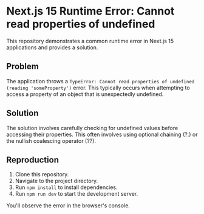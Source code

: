# Next.js 15 Runtime Error: Cannot read properties of undefined

This repository demonstrates a common runtime error in Next.js 15 applications and provides a solution.

## Problem

The application throws a `TypeError: Cannot read properties of undefined (reading 'someProperty')` error. This typically occurs when attempting to access a property of an object that is unexpectedly undefined.

## Solution

The solution involves carefully checking for undefined values before accessing their properties.  This often involves using optional chaining (?.) or the nullish coalescing operator (??).

## Reproduction

1. Clone this repository.
2. Navigate to the project directory.
3. Run `npm install` to install dependencies.
4. Run `npm run dev` to start the development server.

You'll observe the error in the browser's console.